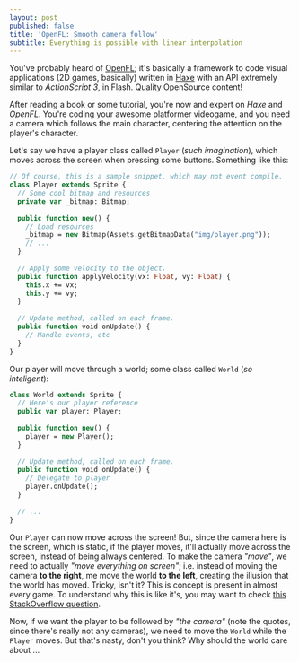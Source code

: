 ```yaml
---
layout: post
published: false
title: 'OpenFL: Smooth camera follow'
subtitle: Everything is possible with linear interpolation
---
```

You've probably heard of [OpenFL](http://www.openfl.org/); it's basically a framework to code visual applications (2D games, basically) written in [Haxe](http://haxe.org) with an API extremely similar to *ActionScript 3*, in Flash. Quality OpenSource content! 

After reading a book or some tutorial, you're now and expert on *Haxe* and *OpenFL*. You're coding your awesome platformer videogame, and you need a camera which follows the main character, centering the attention on the player's character.

Let's say we have a player class called `Player` (*such imagination*), which moves across the screen when pressing some buttons. Something like this:

```hx
// Of course, this is a sample snippet, which may not event compile.
class Player extends Sprite {
  // Some cool bitmap and resources
  private var _bitmap: Bitmap;
  
  public function new() {
    // Load resources
    _bitmap = new Bitmap(Assets.getBitmapData("img/player.png"));
    // ...
  }
  
  // Apply some velocity to the object.
  public function applyVelocity(vx: Float, vy: Float) {
    this.x += vx;
    this.y += vy;
  }
  
  // Update method, called on each frame.
  public function void onUpdate() {
    // Handle events, etc
  }
}
```

Our player will move through a world; some class called `World` (*so inteligent*):

```hx
class World extends Sprite {
  // Here's our player reference
  public var player: Player;
  
  public function new() {
    player = new Player();
  }
  
  // Update method, called on each frame.
  public function void onUpdate() {
    // Delegate to player
    player.onUpdate();
  }
  
  // ...
}
```

Our `Player` can now move across the screen! But, since the camera here is the screen, which is static, if the player moves, it'll actually move across the screen, instead of being always centered. To make the camera *"move"*, we need to actually *"move everything on screen"*; i.e. instead of moving the camera **to the right**, me move the world **to the left**, creating the illusion that the world has moved. Tricky, isn't it? This is concept is present in almost every game. To understand why this is like it's, you may want to check [this StackOverflow question](http://gamedev.stackexchange.com/questions/40741/why-do-we-move-the-world-instead-of-the-camera).

Now, if we want the player to be followed by *"the camera"* (note the quotes, since there's really not any cameras), we need to move the `World` while the `Player` moves. But that's nasty, don't you think? Why should the world care about ...